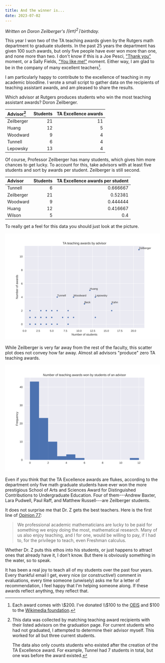 ```yaml
---
title: And the winner is...
date: 2023-07-02
---
```


*Written on Doron Zeilberger's $\lceil (e\pi)^2 \rceil$ birthday.*

This year I won two of the TA teaching awards given by the Rutgers math
department to graduate students. In the past 25 years the department has given
100 such awards, but only five people have ever won more than one, and none
more than two. I don't know if this is a Joe Pesci, ["Thank
you"](https://www.youtube.com/watch?v=O0Q_nyjuEak) moment, or a Sally Fields,
["You like me!"](https://www.youtube.com/watch?v=u_8nAvU0T5Y) moment. Either
way, I am glad to be in the company of many excellent teachers[^donations].

[^donations]: Each award comes with \\$200. I've donated \\$100 to the [OEIS](https://oeisf.org/) and \$100 to the [Wikimedia foundation](https://wikimediafoundation.org/).

I am particularly happy to contribute to the excellence of teaching in my
academic bloodline. I wrote a small script to gather data on the recipients of
teaching assistant awards, and am pleased to share the results.

Which advisor at Rutgers produces students who win the most teaching assistant
awards? Doron Zeilberger.

| Advisor[^data]    | Students | TA Excellence awards |
|:-----------|--------:|--------:|
| Zeilberger |      21 |      11 |
| Huang      |      12 |       5 |
| Woodward   |       9 |       4 |
| Tunnell    |       6 |       4 |
| Lepowsky   |      13 |       4 |

[^data]: This data was collected by matching teaching award recipients with
         their listed advisors on the graduation page. For current students who
         had not graduated, I attempted to determine their advisor myself. This
         worked for all but three current students.

    The data also only counts students who existed after the creation of the TA
    Excellence award. For example, Tunnel had 7 students in total, but one was
    before the award existed.

Of course, Professor Zeilberger has many students, which gives him more chances
to get lucky. To account for this, take advisors with at least five students
and sort by awards per student. Zeilberger is still second.

| Advisor    |Students | TA Excellence awards per student |
|:-----------|--------:|---------:|
| Tunnell    |       6 | 0.666667 |
| Zeilberger |      21 | 0.52381  |
| Woodward   |       9 | 0.444444 |
| Huang      |      12 | 0.416667 |
| Wilson     |       5 | 0.4      |

To really get a feel for this data you should just look at the picture.

![](/images/advisors-scatter.svg)

While Zeilberger is very far away from the rest of the faculty, this scatter
plot does not convey how far away. Almost all advisors "produce" zero TA
teaching awards.

![](/images/advisors-hist.svg)

Even if you think that the TA Excellence awards are flukes, according to the
department only five math graduate students have ever won the more prestigious
School of Arts and Sciences Award for Distinguished Contributions to
Undergraduate Education. Four of them---Andrew Baxter, Lara Pudwell, Paul Raff,
and Matthew Russell---are Zeilberger students.

It does not surprise me that Dr. Z gets the best teachers. Here is the first
line of [Opinion 77](https://sites.math.rutgers.edu/~zeilberg/Opinion77.html):

> We professional academic mathematicians are lucky to be paid for something we
> enjoy doing the most, mathematical research. Many of us also enjoy teaching,
> and I for one, would be willing to pay, if I had to, for the privilege to
> teach, even Freshman calculus. 

Whether Dr. Z puts this ethos into his students, or just happens to attract
ones that already have it, I don't know. But there is obviously something in
the water, so to speak.

It has been a real joy to teach all of my students over the past four years.
Every thankful email I get, every nice (or constructive!) comment in
evaluations, every time someone (unwisely) asks me for a letter of
recommendation, I feel happy that I'm helping someone along. If these awards
reflect anything, they reflect that.
